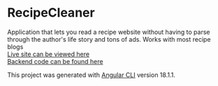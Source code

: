 # RecipeCleaner

Application that lets you read a recipe website without having to parse through the author's life story and tons of ads. Works with most recipe blogs \
[Live site can be viewed here](https://recipe-cleaner.cjbangert.com) \
[Backend code can be found here](https://github.com/CJBangert/Recipe-Cleaner-Backend) 



This project was generated with [Angular CLI](https://github.com/angular/angular-cli) version 18.1.1.

